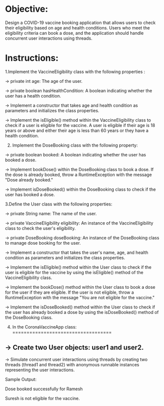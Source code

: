 Objective:
===========
Design a COVID-19 vaccine booking application that allows users to check their eligibility based on age and health conditions. Users who meet the eligibility criteria can book a dose, and the application should handle concurrent user interactions using threads.



Instructions:
===============



1.Implement the VaccineEligibility class with the following properties :



-> private int age: The age of the user.

-> private boolean hasHealthCondition: A boolean indicating whether the user has a health condition.

-> Implement a constructor that takes age and health condition as parameters and initializes the class properties.

-> Implement the isEligible() method within the VaccineEligibility class to check if a user is eligible for the vaccine. A user is eligible if their age is 18 years or above and either their age is less than 60 years or they have a health condition.



2. Implement the DoseBooking class with the following property:



-> private boolean booked: A boolean indicating whether the user has booked a dose.

-> Implement bookDose() within the DoseBooking class to book a dose. If the dose is already booked, throw a RuntimeException with the message "Dose already booked."

-> Implement isDoseBooked() within the DoseBooking class to check if the user has booked a dose.



3.Define the User class with the following properties:



-> private String name: The name of the user.

-> private VaccineEligibility eligibility: An instance of the VaccineEligibility class to check the user's eligibility.

->  private DoseBooking doseBooking: An instance of the DoseBooking class to manage dose booking for the user.

-> Implement a constructor that takes the user's name, age, and health condition as parameters and initializes the class properties.



-> Implement the isEligible() method within the User class to check if the user is eligible for the vaccine by using the isEligible() method of the VaccineEligibility class.

-> Implement the bookDose() method within the User class to book a dose for the user if they are eligible. If the user is not eligible, throw a RuntimeException with the message "You are not eligible for the vaccine."

-> Implement the isDoseBooked() method within the User class to check if the user has already booked a dose by using the isDoseBooked() method of the DoseBooking class.



4. In the CoronaVaccineApp class:
===================================



-> Create two User objects: user1 and user2.
-----------------------------------------------

-> Simulate concurrent user interactions using threads by creating two threads (thread1 and thread2) with anonymous runnable instances representing the user interactions.



Sample Output:

Dose booked successfully for Ramesh

Suresh is not eligible for the vaccine.